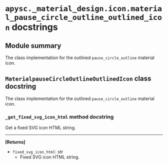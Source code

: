 # `apysc._material_design.icon.material_pause_circle_outline_outlined_icon` docstrings

## Module summary

The class implementation for the outlined `pause_circle_outline` material icon.

## `MaterialpauseCircleOutlineOutlinedIcon` class docstring

The class implementation for the outlined `pause_circle_outline` material icon.

### `_get_fixed_svg_icon_html` method docstring

Get a fixed SVG icon HTML string.<hr>

**[Returns]**

- `fixed_svg_icon_html`: str
  - Fixed SVG icon HTML string.